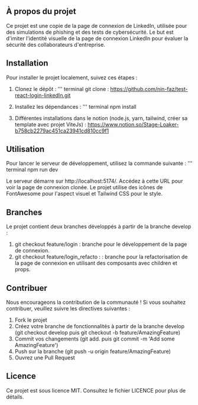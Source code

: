 ## À propos du projet

Ce projet est une copie de la page de connexion de LinkedIn, utilisée pour des simulations de phishing et des tests de cybersécurité. Le but est d'imiter l'identité visuelle de la page de connexion LinkedIn pour évaluer la sécurité des collaborateurs d'entreprise.

## Installation

Pour installer le projet localement, suivez ces étapes :

1. Clonez le dépôt :
   ''' terminal
   git clone : https://github.com/nin-faz/test-react-login-linkedIn.git
2. Installez les dépendances :
   ''' terminal
   npm install

3. Différentes installations dans le notion (node.js, yarn, tailwind, créer sa template avec projet ViteJs) :
  https://www.notion.so/Stage-Loaker-b758cb2279ac451ca23941cd810cc9f1

## Utilisation
Pour lancer le serveur de développement, utilisez la commande suivante :
   ''' terminal
    npm run dev

Le serveur démarre sur http://localhost:5174/. Accédez à cette URL pour voir la page de connexion clonée. Le projet utilise des icônes de FontAwesome pour l'aspect visuel et Tailwind CSS pour le style.

## Branches
Le projet contient deux branches développés à partir de la branche develop :
  1. git checkout feature/login : branche pour le développement de la page de connexion.
  2. git checkout feature/login_refacto : : branche pour la refactorisation de la page de connexion en utilisant des composants avec children et props.

## Contribuer
Nous encourageons la contribution de la communauté ! Si vous souhaitez contribuer, veuillez suivre les directives suivantes :

1. Fork le projet
2. Créez votre branche de fonctionnalités à partir de la branche develop (git checkout develop puis git checkout -b feature/AmazingFeature)
3. Commit vos changements (git add. puis git commit -m 'Add some AmazingFeature')
4. Push sur la branche (git push -u origin feature/AmazingFeature)
5. Ouvrez une Pull Request

## Licence
Ce projet est sous licence MIT. Consultez le fichier LICENCE pour plus de détails.
